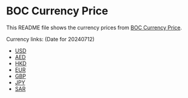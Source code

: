 # BOC Currency Price

This README file shows the currency prices from [BOC Currency Price](https://www.boc.cn/sourcedb/whpj/).

Currency links: (Date for 20240712)

- [USD](https://bocurrencyprice.techina.science/BOC_CURRENCY_PRICE/USD/20240712.json)
- [AED](https://bocurrencyprice.techina.science/BOC_CURRENCY_PRICE/AED/20240712.json)
- [HKD](https://bocurrencyprice.techina.science/BOC_CURRENCY_PRICE/HKD/20240712.json)
- [EUR](https://bocurrencyprice.techina.science/BOC_CURRENCY_PRICE/EUR/20240712.json)
- [GBP](https://bocurrencyprice.techina.science/BOC_CURRENCY_PRICE/GBP/20240712.json)
- [JPY](https://bocurrencyprice.techina.science/BOC_CURRENCY_PRICE/JPY/20240712.json)
- [SAR](https://bocurrencyprice.techina.science/BOC_CURRENCY_PRICE/SAR/20240712.json)
